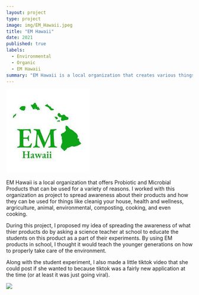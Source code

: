 ```yaml
---
layout: project
type: project
image: img/EM_Hawaii.jpeg
title: "EM Hawaii"
date: 2021
published: true
labels:
  - Environmental
  - Organic
  - EM Hawaii
summary: "EM Hawaii is a local organization that creates various things organically, with a main product being a solution of micro-organisms (good bacteria) that have many beneficial capabilities like cleaning in the house or even cleaning polluted waters like the Ala Wai."
---
```


<img class="img-fluid" src="../img/EM_Hawaii.jpeg">

EM Hawaii is a local organization that offers Probiotic and Microbial Products that can be used for a variety of reasons. I worked with this organization as project to spread awareness about their products and how they can be used for things like cleanig your house, health and wellness, argriculture, animal, environmental, composting, cooking, and even cooking.

During this project, I proposed my idea of spreading the awareness of what thier products do by asking a science teacher at school to educate the students on this product as a part of their experiments. By using EM products in school, I thought it would teach the younger generations on how to properly take care of the environment. 

Along with the student experiment, I also made a little tiktok video that she could post if she wanted to because tiktok was a fairly new application at the time (or at least it was just going viral).

<img class="img-fluid" src="../img/EM_Hawaii_TikTok.mov">

